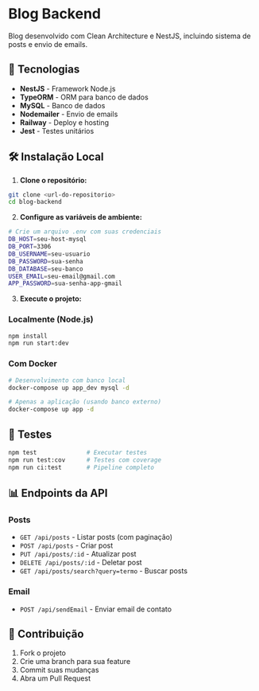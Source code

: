 # Blog Backend

Blog desenvolvido com Clean Architecture e NestJS, incluindo sistema de posts e envio de emails.

## 🚀 Tecnologias

- **NestJS** - Framework Node.js
- **TypeORM** - ORM para banco de dados
- **MySQL** - Banco de dados
- **Nodemailer** - Envio de emails
- **Railway** - Deploy e hosting
- **Jest** - Testes unitários

## 🛠️ Instalação Local

1. **Clone o repositório:**
```bash
git clone <url-do-repositorio>
cd blog-backend
```

2. **Configure as variáveis de ambiente:**
```bash
# Crie um arquivo .env com suas credenciais
DB_HOST=seu-host-mysql
DB_PORT=3306
DB_USERNAME=seu-usuario
DB_PASSWORD=sua-senha
DB_DATABASE=seu-banco
USER_EMAIL=seu-email@gmail.com
APP_PASSWORD=sua-senha-app-gmail
```

3. **Execute o projeto:**

### Localmente (Node.js)
```bash
npm install
npm run start:dev
```

### Com Docker
```bash
# Desenvolvimento com banco local
docker-compose up app_dev mysql -d

# Apenas a aplicação (usando banco externo)
docker-compose up app -d
```

## 🧪 Testes

```bash
npm test              # Executar testes
npm run test:cov      # Testes com coverage
npm run ci:test       # Pipeline completo
```

## 📊 Endpoints da API

### Posts
- `GET /api/posts` - Listar posts (com paginação)
- `POST /api/posts` - Criar post
- `PUT /api/posts/:id` - Atualizar post
- `DELETE /api/posts/:id` - Deletar post
- `GET /api/posts/search?query=termo` - Buscar posts

### Email
- `POST /api/sendEmail` - Enviar email de contato


## 📝 Contribuição

1. Fork o projeto
2. Crie uma branch para sua feature
3. Commit suas mudanças
4. Abra um Pull Request
